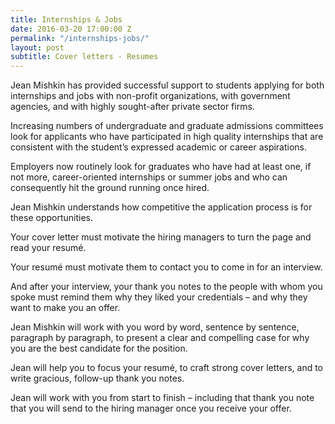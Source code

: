 ```yaml
---
title: Internships & Jobs
date: 2016-03-20 17:00:00 Z
permalink: "/internships-jobs/"
layout: post
subtitle: Cover letters - Resumes
---
```


Jean Mishkin has provided successful support to students applying for both internships and jobs with non-profit organizations, with government agencies, and with highly sought-after private sector firms.

Increasing numbers of undergraduate and graduate admissions committees look for applicants who have participated in high quality internships that are consistent with the student’s expressed academic or career aspirations.

Employers now routinely look for graduates who have had at least one, if not more, career-oriented internships or summer jobs and who can consequently hit the ground running once hired.

Jean Mishkin understands how competitive the application process is for these opportunities.

Your cover letter must motivate the hiring managers to turn the page and read your resumé.

Your resumé must motivate them to contact you to come in for an interview.

And after your interview, your thank you notes to the people with whom you spoke must remind them why they liked your credentials – and why they want to make you an offer.

Jean Mishkin will work with you word by word, sentence by sentence, paragraph by paragraph, to present a clear and compelling case for why you are the best candidate for the position.

Jean will help you to focus your resumé, to craft strong cover letters, and to write gracious, follow-up thank you notes.

Jean will work with you from start to finish – including that thank you note that you will send to the hiring manager once you receive your offer.

